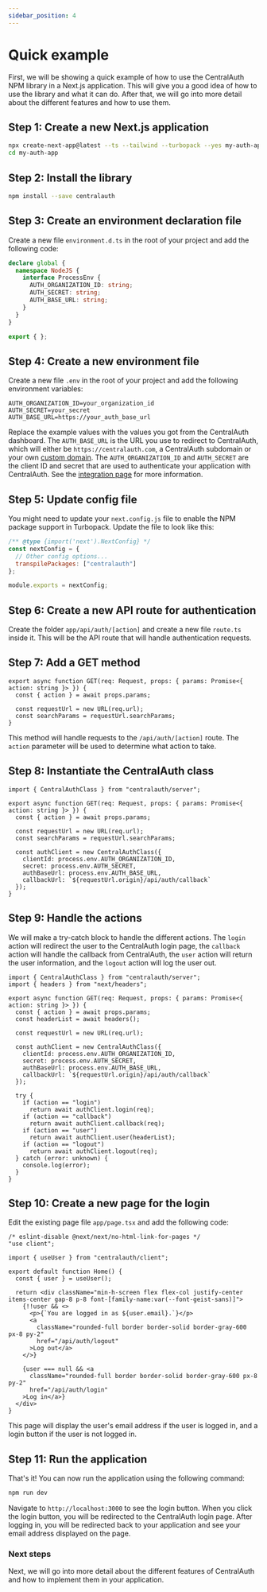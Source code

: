 ```yaml
---
sidebar_position: 4
---
```


# Quick example

First, we will be showing a quick example of how to use the CentralAuth NPM library in a Next.js application. This will give you a good idea of how to use the library and what it can do. After that, we will go into more detail about the different features and how to use them.

## Step 1: Create a new Next.js application

```bash
npx create-next-app@latest --ts --tailwind --turbopack --yes my-auth-app
cd my-auth-app
```

## Step 2: Install the library

```bash
npm install --save centralauth
```

## Step 3: Create an environment declaration file

Create a new file `environment.d.ts` in the root of your project and add the following code:

```typescript
declare global {
  namespace NodeJS {
    interface ProcessEnv {
      AUTH_ORGANIZATION_ID: string;
      AUTH_SECRET: string;
      AUTH_BASE_URL: string;
    }
  }
}

export { };
```

## Step 4: Create a new environment file

Create a new file `.env` in the root of your project and add the following environment variables:

```env
AUTH_ORGANIZATION_ID=your_organization_id
AUTH_SECRET=your_secret
AUTH_BASE_URL=https://your_auth_base_url
```
Replace the example values with the values you got from the CentralAuth dashboard. The `AUTH_BASE_URL` is the URL you use to redirect to CentralAuth, which will either be `https://centralauth.com`, a CentralAuth subdomain or your own [custom domain](/admin/dashboard/organization/settings#custom-domains). The `AUTH_ORGANIZATION_ID` and `AUTH_SECRET` are the client ID and secret that are used to authenticate your application with CentralAuth. See the [integration page](/admin/dashboard/organization/integration) for more information.

## Step 5: Update config file

You might need to update your `next.config.js` file to enable the NPM package support in Turbopack. Update the file to look like this:

```js
/** @type {import('next').NextConfig} */
const nextConfig = {
  // Other config options...
  transpilePackages: ["centralauth"]
};

module.exports = nextConfig;
```

## Step 6: Create a new API route for authentication

Create the folder `app/api/auth/[action]` and create a new file `route.ts` inside it. This will be the API route that will handle authentication requests.

## Step 7: Add a GET method

```tsx
export async function GET(req: Request, props: { params: Promise<{ action: string }> }) {
  const { action } = await props.params;

  const requestUrl = new URL(req.url);
  const searchParams = requestUrl.searchParams;
}
```

This method will handle requests to the `/api/auth/[action]` route. The `action` parameter will be used to determine what action to take.

## Step 8: Instantiate the CentralAuth class

```tsx
import { CentralAuthClass } from "centralauth/server";

export async function GET(req: Request, props: { params: Promise<{ action: string }> }) {
  const { action } = await props.params;
  
  const requestUrl = new URL(req.url);
  const searchParams = requestUrl.searchParams;

  const authClient = new CentralAuthClass({
    clientId: process.env.AUTH_ORGANIZATION_ID,
    secret: process.env.AUTH_SECRET,
    authBaseUrl: process.env.AUTH_BASE_URL,
    callbackUrl: `${requestUrl.origin}/api/auth/callback`
  });
}
```

## Step 9: Handle the actions

We will make a try-catch block to handle the different actions. The `login` action will redirect the user to the CentralAuth login page, the `callback` action will handle the callback from CentralAuth, the `user` action will return the user information, and the `logout` action will log the user out.

```tsx
import { CentralAuthClass } from "centralauth/server";
import { headers } from "next/headers";

export async function GET(req: Request, props: { params: Promise<{ action: string }> }) {
  const { action } = await props.params;
  const headerList = await headers();
  
  const requestUrl = new URL(req.url);

  const authClient = new CentralAuthClass({
    clientId: process.env.AUTH_ORGANIZATION_ID,
    secret: process.env.AUTH_SECRET,
    authBaseUrl: process.env.AUTH_BASE_URL,
    callbackUrl: `${requestUrl.origin}/api/auth/callback`
  });

  try {
    if (action == "login")
      return await authClient.login(req);
    if (action == "callback")
      return await authClient.callback(req);
    if (action == "user")
      return await authClient.user(headerList);
    if (action == "logout")
      return await authClient.logout(req);
  } catch (error: unknown) {
    console.log(error);
  }
}
```

## Step 10: Create a new page for the login

Edit the existing page file `app/page.tsx` and add the following code:

```tsx
/* eslint-disable @next/next/no-html-link-for-pages */
"use client";

import { useUser } from "centralauth/client";

export default function Home() {
  const { user } = useUser();

  return <div className="min-h-screen flex flex-col justify-center items-center gap-8 p-8 font-[family-name:var(--font-geist-sans)]">
    {!!user && <>
      <p>{`You are logged in as ${user.email}.`}</p>
      <a
        className="rounded-full border border-solid border-gray-600 px-8 py-2"
        href="/api/auth/logout"
      >Log out</a>
    </>}

    {user === null && <a
      className="rounded-full border border-solid border-gray-600 px-8 py-2"
      href="/api/auth/login"
    >Log in</a>}
  </div>
}
```

This page will display the user's email address if the user is logged in, and a login button if the user is not logged in.

## Step 11: Run the application

That's it! You can now run the application using the following command:

```bash
npm run dev
```

Navigate to `http://localhost:3000` to see the login button. When you click the login button, you will be redirected to the CentralAuth login page. After logging in, you will be redirected back to your application and see your email address displayed on the page.

### Next steps

Next, we will go into more detail about the different features of CentralAuth and how to implement them in your application. 